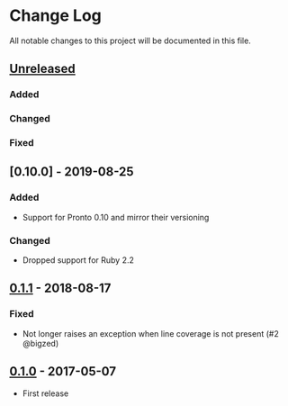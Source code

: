 # Change Log

All notable changes to this project will be documented in this file.

## [Unreleased]

### Added

### Changed

### Fixed

## [0.10.0] - 2019-08-25

### Added

- Support for Pronto 0.10 and mirror their versioning

### Changed

- Dropped support for Ruby 2.2

## [0.1.1] - 2018-08-17

### Fixed

- Not longer raises an exception when line coverage is not present (#2 @bigzed)

## [0.1.0] - 2017-05-07

- First release

[Unreleased]: https://github.com/dsander/pronto-simplecov/compare/v0.10.0...HEAD
[0.1.1]: https://github.com/dsander/pronto-simplecov/compare/v0.1.0...v0.1.1
[0.1.0]: https://github.com/dsander/pronto-simplecov/compare/e020a804f16c5df8f1d45d1f921955928a669dd6...v0.1.0
